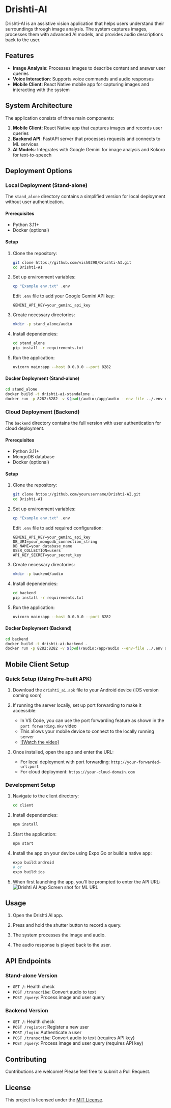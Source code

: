 # Drishti-AI

Drishti-AI is an assistive vision application that helps users understand their surroundings through image analysis. The system captures images, processes them with advanced AI models, and provides audio descriptions back to the user.

## Features

- **Image Analysis**: Processes images to describe content and answer user queries
- **Voice Interaction**: Supports voice commands and audio responses
- **Mobile Client**: React Native mobile app for capturing images and interacting with the system

## System Architecture

The application consists of three main components:

1. **Mobile Client**: React Native app that captures images and records user queries
2. **Backend API**: FastAPI server that processes requests and connects to ML services
3. **AI Models**: Integrates with Google Gemini for image analysis and Kokoro for text-to-speech

## Deployment Options

### Local Deployment (Stand-alone)

The `stand_alone` directory contains a simplified version for local deployment without user authentication.

#### Prerequisites

- Python 3.11+
- Docker (optional)

#### Setup

1. Clone the repository:

   ```bash
   git clone https://github.com/vish0290/Drishti-AI.git
   cd Drishti-AI
   ```

2. Set up environment variables:

   ```bash
   cp "Example env.txt" .env
   ```

   Edit `.env` file to add your Google Gemini API key:

   ```
   GEMINI_API_KEY=your_gemini_api_key
   ```

3. Create necessary directories:

   ```bash
   mkdir -p stand_alone/audio
   ```

4. Install dependencies:

   ```bash
   cd stand_alone
   pip install -r requirements.txt
   ```

5. Run the application:
   ```bash
   uvicorn main:app --host 0.0.0.0 --port 8282
   ```

#### Docker Deployment (Stand-alone)

```bash
cd stand_alone
docker build -t drishti-ai-standalone .
docker run -p 8282:8282 -v $(pwd)/audio:/app/audio --env-file ../.env drishti-ai-standalone
```

### Cloud Deployment (Backend)

The `backend` directory contains the full version with user authentication for cloud deployment.

#### Prerequisites

- Python 3.11+
- MongoDB database
- Docker (optional)

#### Setup

1. Clone the repository:

   ```bash
   git clone https://github.com/yourusername/Drishti-AI.git
   cd Drishti-AI
   ```

2. Set up environment variables:

   ```bash
   cp "Example env.txt" .env
   ```

   Edit `.env` file to add required configuration:

   ```
   GEMINI_API_KEY=your_gemini_api_key
   DB_URI=your_mongodb_connection_string
   DB_NAME=your_database_name
   USER_COLLECTION=users
   API_KEY_SECRET=your_secret_key
   ```

3. Create necessary directories:

   ```bash
   mkdir -p backend/audio
   ```

4. Install dependencies:

   ```bash
   cd backend
   pip install -r requirements.txt
   ```

5. Run the application:
   ```bash
   uvicorn main:app --host 0.0.0.0 --port 8282
   ```

#### Docker Deployment (Backend)

```bash
cd backend
docker build -t drishti-ai-backend .
docker run -p 8282:8282 -v $(pwd)/audio:/app/audio --env-file ../.env drishti-ai-backend
```

## Mobile Client Setup

### Quick Setup (Using Pre-built APK)

1. Download the `drishti_ai.apk` file to your Android device (iOS version coming soon)

2. If running the server locally, set up port forwarding to make it accessible:

   - In VS Code, you can use the port forwarding feature as shown in the `port forwarding.mkv` video
   - This allows your mobile device to connect to the locally running server
   - [![Watch the video]](https://github.com/vish0290/Drishti-AI/blob/main/assets/port%20forwarding.mp4)




3. Once installed, open the app and enter the URL:
   - For local deployment with port forwarding: `http://your-forwarded-url:port`
   - For cloud deployment: `https://your-cloud-domain.com`

### Development Setup

1. Navigate to the client directory:

   ```bash
   cd client
   ```

2. Install dependencies:

   ```bash
   npm install
   ```

3. Start the application:

   ```bash
   npm start
   ```

4. Install the app on your device using Expo Go or build a native app:

   ```bash
   expo build:android
   # or
   expo build:ios
   ```

5. When first launching the app, you'll be prompted to enter the API URL:
    ![Drishti AI App Screen shot for ML URL](https://github.com/vish0290/Drishti-AI/blob/main/assets/app.png)



## Usage

1. Open the Drishti AI app.

2. Press and hold the shutter button to record a query.

3. The system processes the image and audio.

4. The audio response is played back to the user.


## API Endpoints

### Stand-alone Version

- `GET /`: Health check
- `POST /transcribe`: Convert audio to text
- `POST /query`: Process image and user query

### Backend Version

- `GET /`: Health check
- `POST /register`: Register a new user
- `POST /login`: Authenticate a user
- `POST /transcribe`: Convert audio to text (requires API key)
- `POST /query`: Process image and user query (requires API key)



## Contributing

Contributions are welcome! Please feel free to submit a Pull Request.

## License

This project is licensed under the [MIT License](LICENSE).
